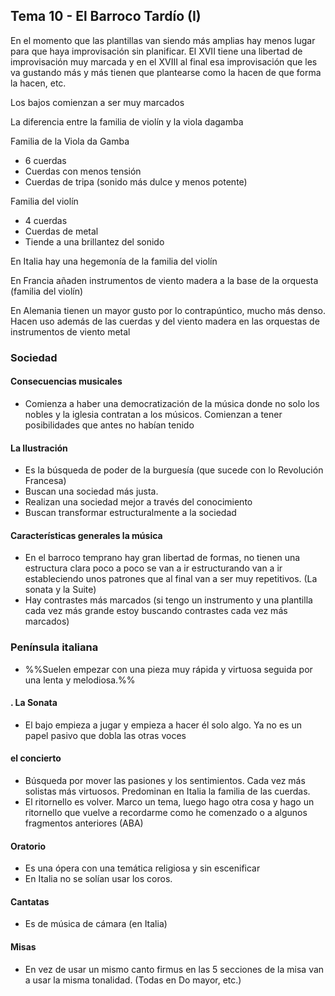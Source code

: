  ## Tema 10 - El Barroco Tardío (I)

En el momento que las plantillas van siendo más amplias hay menos lugar para que haya improvisación sin planificar. El XVII tiene una libertad de improvisación muy marcada y en el XVIII al final esa improvisación que les va gustando más y más tienen que plantearse como la hacen de que forma la hacen, etc. 

Los bajos comienzan a ser muy marcados


La diferencia entre la familia de violín y la viola dagamba 

Familia de la Viola da Gamba
- 6 cuerdas
- Cuerdas con menos tensión
- Cuerdas de tripa (sonido más dulce y menos potente)

Familia del violín
- 4 cuerdas
- Cuerdas de metal
- Tiende a una brillantez del sonido

En Italia hay una hegemonía de la familia del violín

En Francia añaden instrumentos de viento madera a la base de la orquesta (familia del violín)

En Alemania tienen un mayor gusto por lo contrapúntico, mucho más denso. Hacen uso además de las cuerdas y del viento madera en las orquestas de instrumentos de viento metal

### Sociedad
#### Consecuencias musicales
- Comienza a haber una democratización de la música donde no solo los nobles y la iglesia contratan a los músicos. Comienzan a tener posibilidades que antes no habían tenido

#### La Ilustración
- Es la búsqueda de poder de la burguesía (que sucede con lo Revolución Francesa)
- Buscan una sociedad más justa.
- Realizan una sociedad mejor a través del conocimiento 
- Buscan transformar estructuralmente a la sociedad

#### Características generales la música
- En el barroco temprano hay gran libertad de formas, no tienen una estructura clara poco a poco se van a ir estructurando van a ir estableciendo unos patrones que al final van a ser muy repetitivos. (La sonata y la Suite)
- Hay contrastes más marcados (si tengo un instrumento y una plantilla cada vez más grande estoy buscando contrastes cada vez más marcados)

### Península italiana
- %%Suelen empezar con una pieza muy rápida y virtuosa seguida por una lenta y melodiosa.%%
#### . La Sonata
- El bajo empieza a jugar y empieza a hacer él solo algo. Ya no es un papel pasivo que dobla las otras voces

#### el concierto
- Búsqueda por mover las pasiones y los sentimientos. Cada vez más solistas más virtuosos. Predominan en Italia la familia de las cuerdas.
- El ritornello es volver. Marco un tema, luego hago otra cosa y hago un ritornello que vuelve a recordarme como he comenzado o a algunos fragmentos anteriores (ABA)

#### Oratorio
- Es una ópera con una temática religiosa y sin escenificar
- En Italia no se solían usar los coros.

#### Cantatas
- Es de música de cámara (en Italia)

#### Misas
- En vez de usar un mismo canto firmus en las 5 secciones de la misa van a usar la misma tonalidad. (Todas en Do mayor, etc.)
